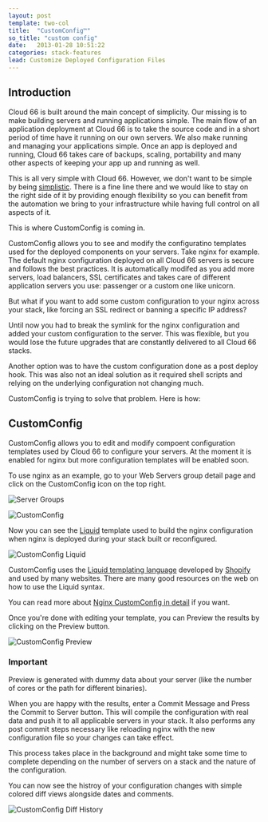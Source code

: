 ```yaml
---
layout: post
template: two-col
title:  "CustomConfig™"
so_title: "custom config"
date:   2013-01-28 10:51:22
categories: stack-features
lead: Customize Deployed Configuration Files
---
```


## Introduction

Cloud 66 is built around the main concept of simplicity. Our missing is to make building servers and running applications simple. The main flow of an application deployment at Cloud 66 is to take the source code and in a short period of time have it running on our own servers. We also make running and managing your applications simple. Once an app is deployed and running, Cloud 66 takes care of backups, scaling, portability and many other aspects of keeping your app up and running as well. 

This is all very simple with Cloud 66. However, we don't want to be simple by being [simplistic](http://en.wiktionary.org/wiki/simplistic). There is a fine line there and we would like to stay on the right side of it by providing enough flexibility so you can benefit from the automation we bring to your infrastructure while having full control on all aspects of it.

This is where CustomConfig is coming in.

CustomConfig allows you to see and modify the configuratino templates used for the deployed components on your servers. Take nginx for example. The default nginx configuration deployed on all Cloud 66 servers is secure and follows the best practices. It is automatically modifed as you add more servers, load balancers, SSL certificates and takes care of different application servers you use: passenger or a custom one like unicorn.

But what if you want to add some custom configuration to your nginx across your stack, like forcing an SSL redirect or banning a specific IP address? 

Until now you had to break the symlink for the nginx configuration and added your custom configuration to the server. This was flexible, but you would lose the future upgrades that are constantly delivered to all Cloud 66 stacks. 

Another option was to have the custom configuration done as a post deploy hook. This was also not an ideal solution as it required shell scripts and relying on the underlying configuration not changing much.

CustomConfig is trying to solve that problem. Here is how:

## CustomConfig

CustomConfig allows you to edit and modify compoent configuration templates used by Cloud 66 to configure your servers. At the moment it is enabled for nginx but more configuration templates will be enabled soon.

To use nginx as an example, go to your Web Servers group detail page and click on the CustomConfig icon on the top right.

![Server Groups](http://cdn.cloud66.com/images/help/server_group.png)

![CustomConfig](http://cdn.cloud66.com/images/help/custom_config.png)

Now you can see the [Liquid](http://liquidmarkup.org/) template used to build the nginx configuration when nginx is deployed during your stack built or reconfigured.

![CustomConfig Liquid](http://cdn.cloud66.com/images/help/custom_config_liquid.png)

CustomConfig uses the [Liquid templating language](http://liquidmarkup.org/) developed by [Shopify](http://www.shopify.com/) and used by many websites. There are many good resources on the web on how to use the Liquid syntax. 

You can read more about [Nginx CustomConfig in detail](/how-to/nginx-customconfig.html) if you want.

Once you're done with editing your template, you can Preview the results by clicking on the Preview button.

![CustomConfig Preview](http://cdn.cloud66.com/images/help/custom_config_preview.png)

<div class="notice">
    <h3>Important</h3>
    <p>Preview is generated with dummy data about your server (like the number of cores or the path for different binaries).</p>
</div>

When you are happy with the results, enter a Commit Message and Press the Commit to Server button. This will compile the configuration with real data and push it to all applicable servers in your stack. It also performs any post commit steps necessary like reloading nginx with the new configuration file so your changes can take effect.

This process takes place in the background and might take some time to complete depending on the number of servers on a stack and the nature of the configuration.

You can now see the histroy of your configuration changes with simple colored diff views alongside dates and comments.

![CustomConfig Diff History](http://cdn.cloud66.com/images/help/cusom_config_diff.png)